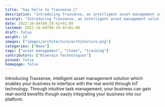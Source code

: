 ```yaml
---
title: "Say hello to Traxsense 👋"
description: "Introducing Traxsense, an intelligent asset management solution which enables your business to interface with the real world through IoT technology. Through intuitive task management, your business can gain real-world benefits though easily integrating your business into our platform."
excerpt: "Introducing Traxsense, an intelligent asset management solution which enables your business to interface with the real world through IoT technology. Through intuitive task management, your business can gain real-world benefits though easily integrating your business into our platform."
date: 2022-10-04T09:19:42+01:00
lastmod: 2022-10-04T09:19:42+01:00
draft: false
weight: 50
images: ["images/architecture/architecture.png"]
categories: ["News"]
tags: ["asset management", "items", "tracking"]
contributors: ["Bluerain Technologies"]
pinned: false
homepage: false
---
```


Introducing Traxsense, intelligent asset management solution which enables your business to interface with the real world through IoT technology. Through intuitive task management, your business can gain real-world benefits though easily integrating your business into our platform.
